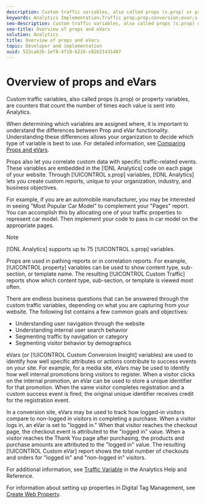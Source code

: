 ```yaml
---
description: Custom traffic variables, also called props (s.prop) or property variables, are counters that count the number of times each value is sent into Analytics.
keywords: Analytics Implementation;Traffic prop;prop;conversion;evar;s.prop;custom conversion insight;traffic variable
seo-description: Custom traffic variables, also called props (s.prop) or property variables, are counters that count the number of times each value is sent into Analytics.
seo-title: Overview of props and eVars
solution: Analytics
title: Overview of props and eVars
topic: Developer and implementation
uuid: 522cab2b-1ef8-4f10-b216-c82b21431487
---
```


# Overview of props and eVars

Custom traffic variables, also called props (s.prop) or property variables, are counters that count the number of times each value is sent into Analytics.

When determining which variables are assigned where, it is important to understand the differences between Prop and eVar functionality. Understanding these differences allows your organization to decide which type of variable is best to use. For detailed information, see [Comparing Props and eVars](/help/implement/analytics-terminology-basics/c-props-evars/props-vs-evars.md).

Props also let you correlate custom data with specific traffic-related events. These variables are embedded in the [!DNL Analytics] code on each page of your website. Through [!UICONTROL s.prop] variables, [!DNL Analytics] lets you create custom reports, unique to your organization, industry, and business objectives.

For example, if you are an automobile manufacturer, you may be interested in seeing "Most Popular Car Model" to complement your "Pages" report. You can accomplish this by allocating one of your traffic properties to represent car model. Then implement your code to pass in car model on the appropriate pages.

>[!NOTE]
>
>[!DNL Analytics] supports up to 75 [!UICONTROL s.prop] variables.

Props are used in pathing reports or in correlation reports. For example, [!UICONTROL property] variables can be used to show content type, sub-section, or template name. The resulting [!UICONTROL Custom Traffic] reports show which content type, sub-section, or template is viewed most often.

There are endless business questions that can be answered through the custom traffic variables, depending on what you are capturing from your website. The following list contains a few common goals and objectives:

* Understanding user navigation through the website 
* Understanding internal user search behavior 
* Segmenting traffic by navigation or category 
* Segmenting visitor behavior by demographics

eVars (or [!UICONTROL Custom Conversion Insight] variables) are used to identify how well specific attributes or actions contribute to success events on your site. For example, for a media site, eVars may be used to identify how well internal promotions bring visitors to register. When a visitor clicks on the internal promotion, an eVar can be used to store a unique identifier for that promotion. When the same visitor completes registration and a custom success event is fired, the original unique identifier receives credit for the registration event.

In a conversion site, eVars may be used to track how logged-in visitors compare to non-logged in visitors in completing a purchase. When a visitor logs in, an eVar is set to "logged in." When that visitor reaches the checkout page, the checkout event is attributed to the "logged in" value. When a visitor reaches the Thank You page after purchasing, the products and purchase amounts are attributed to the "logged in" value. The resulting [!UICONTROL Custom eVar] report shows the total number of checkouts and orders for "logged in" and "non-logged in" visitors.

For additional information, see [Traffic Variable](https://marketing.adobe.com/resources/help/en_US/reference/traffic_var.html) in the Analytics Help and Reference.

For information about setting up properties in Digital Tag Management, see [Create Web Property](/help/implement/c-implement-with-dtm/t-create-web-property.md).
